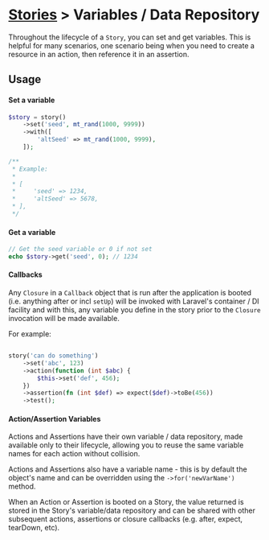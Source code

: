 # [Stories](/docs/stories/README.md) > Variables / Data Repository

Throughout the lifecycle of a `Story`, you can set and get variables. This is helpful for many scenarios, one scenario being when you need to create a resource in an action, then reference it in an assertion.

## Usage

#### Set a variable

```php
$story = story()
    ->set('seed', mt_rand(1000, 9999))
    ->with([
        'altSeed' => mt_rand(1000, 9999),
    ]);

/**
 * Example:
 * 
 * [
 *     'seed' => 1234,
 *     'altSeed' => 5678,
 * ],
 */
```

#### Get a variable

```php
// Get the seed variable or 0 if not set
echo $story->get('seed', 0); // 1234
```

#### Callbacks

Any `Closure` in a `Callback` object that is run after the application is booted (i.e. anything after or incl `setUp`) will be invoked with Laravel's container / DI facility and with this, any variable you define in the story prior to the `Closure` invocation will be made available.

For example:

```php

story('can do something')
    ->set('abc', 123)
    ->action(function (int $abc) {
        $this->set('def', 456);
    })
    ->assertion(fn (int $def) => expect($def)->toBe(456))
    ->test();
```

#### Action/Assertion Variables

Actions and Assertions have their own variable / data repository, made available only to their lifecycle, allowing you to reuse the same variable names for each action without collision.

Actions and Assertions also have a variable name - this is by default the object's name and can be overridden using the `->for('newVarName')` method.

When an Action or Assertion is booted on a Story, the value returned is stored in the Story's variable/data repository and can be shared with other subsequent actions, assertions or closure callbacks (e.g. after, expect, tearDown, etc).
